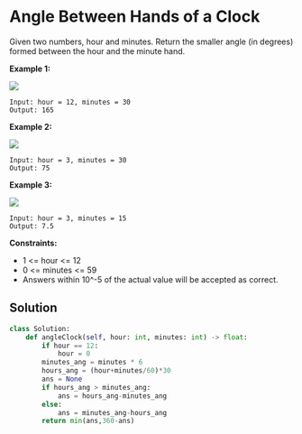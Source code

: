 <h1>Angle Between Hands of a Clock</h1>

<p>
Given two numbers, hour and minutes. Return the smaller angle (in degrees) formed between the hour and the minute hand.

</p>

<b>Example 1:</b>

<img src="https://assets.leetcode.com/uploads/2019/12/26/sample_1_1673.png">
  
    Input: hour = 12, minutes = 30
    Output: 165
    
<b>Example 2:</b>

<img src="https://assets.leetcode.com/uploads/2019/12/26/sample_2_1673.png">

    Input: hour = 3, minutes = 30
    Output: 75
    
<b>Example 3:</b>

<img src="https://assets.leetcode.com/uploads/2019/12/26/sample_3_1673.png">

    Input: hour = 3, minutes = 15
    Output: 7.5

<b>Constraints:</b>

- 1 <= hour <= 12
- 0 <= minutes <= 59
- Answers within 10^-5 of the actual value will be accepted as correct.

<h2>Solution</h2>

```python
class Solution:
    def angleClock(self, hour: int, minutes: int) -> float:
        if hour == 12:
            hour = 0
        minutes_ang = minutes * 6
        hours_ang = (hour+minutes/60)*30
        ans = None
        if hours_ang > minutes_ang:
            ans = hours_ang-minutes_ang
        else:
            ans = minutes_ang-hours_ang
        return min(ans,360-ans)
```
